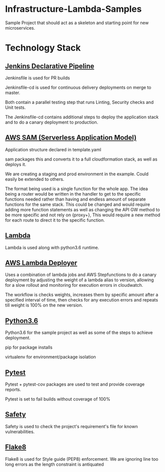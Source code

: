 # Infrastructure-Lambda-Samples
Sample Project that should act as a skeleton and starting point for new microservices.

# Technology Stack
## [Jenkins Declarative Pipeline](https://jenkins.io/doc/book/pipeline/syntax/)
Jenkinsfile is used for PR builds

Jenkinsfile-cd is used for continuous delivery deployments on merge to master.

Both contain a parallel testing step that runs Linting, Security checks and Unit tests. 

The Jenkinsfile-cd contains additional steps to deploy the application stack and to do a canary deployment to production.

## [AWS SAM (Serverless Application Model)](https://github.com/awslabs/serverless-application-model)
Application structure declared in template.yaml

sam packages this and converts it to a full cloudformation stack, as well as deploys it.

We are creating a staging and prod environment in the example. Could easily be extended to others.

The format being used is a single function for the whole app. The idea being a router would be written in the handler to get to the specific functions needed rather than having and endless amount of separate functions for the same stack. This could be changed and would require adding more function statements as well as changing the API GW method to be more specific and not rely on {proxy+}, This would require a new method for each route to direct it to the specific function.

## [Lambda](https://aws.amazon.com/documentation/lambda/)
Lambda is used along with python3.6 runtime. 

## [AWS Lambda Deployer](https://github.com/aws-samples/aws-lambda-deploy)
Uses a combination of lambda jobs and AWS Stepfunctions to do a canary deployment by adjusting the weight of a lambda alias to version, allowing for a slow rollout and monitoring for execution errors in cloudwatch.

The workflow is checks weights, increases them by specific amount after a specified interval of time, then checks for any execution errors and repeats till weight is 100% on the new version.

## [Python3.6](https://docs.python.org/3.6/)
Python3.6 for the sample project as well as some of the steps to achieve deployment. 

pip for package installs

virtualenv for environment/package isolation

## [Pytest](https://pytest.org/)
Pytest + pytest-cov packages are used to test and provide coverage reports.

Pytest is set to fail builds without coverage of 100%

## [Safety](https://pyup.io/safety/)
Safety is used to check the project's requirement's file for known vulnerabilities.

## [Flake8](http://flake8.pycqa.org/en/latest/)
Flake8 is used for Style guide (PEP8) enforcement. We are ignoring line too long errors as the length constraint is antiquated
